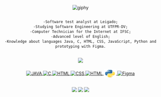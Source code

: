<div align="center">
  
  ![giphy](https://user-images.githubusercontent.com/62398226/166610737-f3db3c82-d86c-40be-b367-35501952f3c8.gif)
  
  ##
  
  <div align="center";>
    
    -Software test analyst at Leigado;
    -Studying Software Engineering at UTFPR-DV;
    -Computer Technician for the Internet at IFSC;
    -Advanced level of English;
    -Knowledge about languages Java, C, HTML, CSS, JavaScript, Python and prototyping with Figma.
  </div>
    
  ##
  
  <div>
    <a href="https://github.com/EduardoViega">
    <img height="180em" src="https://github-readme-stats.vercel.app/api?username=eduardoviega&show_icons=true&theme=github_dark&include_all_commits=true&count_private=true"/>
  </div>  
  <div style="display: inline_block"><br>
    <img align="center" alt="JAVA" height="30" width="40" src="https://cdn.jsdelivr.net/gh/devicons/devicon/icons/java/java-original.svg">
    <img align="center" alt="C" height="30" width="40" src="https://cdn.jsdelivr.net/gh/devicons/devicon/icons/c/c-original.svg">
    <img align="center" alt="HTML" height="30" width="40" src="https://cdn.jsdelivr.net/gh/devicons/devicon/icons/html5/html5-original.svg">
    <img align="center" alt="CSS" height="30" width="40" src="https://cdn.jsdelivr.net/gh/devicons/devicon/icons/css3/css3-original.svg">
    <img align="center" alt="HTML" height="30" width="40" src="https://cdn.jsdelivr.net/gh/devicons/devicon/icons/javascript/javascript-original.svg">
    <img align="center" alt="Python" height="30" width="40" src="https://raw.githubusercontent.com/devicons/devicon/master/icons/python/python-original.svg">
    <img align="center" alt="Figma" height="30" width="40" src="https://cdn.jsdelivr.net/gh/devicons/devicon/icons/figma/figma-original.svg">
  </div>

  ##

  <div> 
    <a href="https://www.linkedin.com/in/eduardo-viega/" target="_blank"><img src="https://img.shields.io/badge/-LinkedIn-%230077B5?style=for-the-badge&logo=linkedin&logoColor=white" target="_blank"></a> 
    <a href = "mailto:eduardoviega12@gmail.com"><img src="https://img.shields.io/badge/Gmail-D14836?style=for-the-badge&logo=gmail&logoColor=white" target="_blank"></a>
    <a href="https://www.instagram.com/eduardooviega/" target="_blank"><img src="https://img.shields.io/badge/-Instagram-%23E4405F?style=for-the-badge&logo=instagram&logoColor=white" target="_blank"></a>
  </div>
</div>

